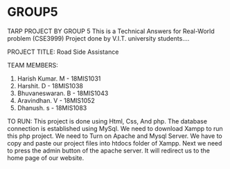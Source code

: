 # GROUP5
TARP PROJECT BY GROUP 5
This is a Technical Answers for Real-World problem (CSE3999) Project done by V.I.T. university students....



PROJECT TITLE:
Road Side Assistance



TEAM MEMBERS:
1. Harish Kumar. M - 18MIS1031
2. Harshit. D - 18MIS1038
3. Bhuvaneswaran. B - 18MIS1043
4. Aravindhan. V - 18MIS1052
5. Dhanush. s - 18MIS1083



TO RUN:
This project is done using Html, Css, And php. The database connection is established using MySql.
We need to download Xampp to run this php project.
We need to Turn on Apache and Mysql Server.
We have to copy and paste our project files into htdocs folder of Xampp.
Next we need to press the admin button of the apache server. It will redirect us to the home page of our website.
